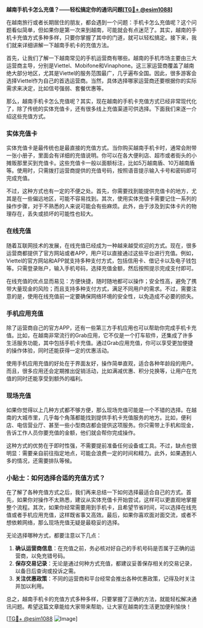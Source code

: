 **越南手机卡怎么充值？——轻松搞定你的通讯问题[[TG💪+ @esim1088](https://t.me/s/esim1088)]**

在越南旅行或者长期居住的朋友，都会遇到一个问题：手机卡怎么充值呢？这个问题看似简单，但如果你是第一次来到越南，可能就会有点迷茫了。其实，越南的手机卡充值方式多种多样，只要你掌握了其中的门道，就可以轻松搞定。接下来，我们就来详细讲解一下越南手机卡的充值方法。

首先，让我们了解一下越南常见的手机运营商有哪些。越南的手机市场主要由三大运营商主导，分别是Viettel、Mobifone和Vinaphone。这三家运营商覆盖了越南绝大部分地区，尤其是Viettel的服务范围最广，几乎遍布全国。因此，很多游客会选择Viettel作为自己的首选运营商。当然，具体选择哪家运营商还要根据你的实际需求来决定，比如信号强弱、套餐优惠等。

那么，越南手机卡怎么充值呢？其实，现在越南的手机卡充值方式已经非常现代化了，除了传统的实体充值卡，还有很多线上充值渠道可供选择。下面我们来逐一介绍这些充值方式。

### 实体充值卡

实体充值卡是最传统也是最直接的充值方式。当你购买越南手机卡时，通常会附带一张小册子，里面会有详细的充值说明。你可以在各大便利店、超市或者街头的小摊贩那里买到充值卡。这些充值卡一般以面额标注，比如5万越南盾、10万越南盾等。使用时，只需拨打运营商提供的充值号码，按照语音提示输入卡号和密码即可完成充值。

不过，这种方式也有一定的不便之处。首先，你需要找到能提供充值卡的地方，尤其是在一些偏远地区，可能不容易找到。其次，使用实体充值卡需要记住一系列的操作步骤，对于不熟悉的人来说可能会有些麻烦。此外，由于涉及到实体卡片的物理存在，丢失或损坏的可能性也较大。

### 在线充值

随着互联网技术的发展，在线充值已经成为一种越来越受欢迎的方式。现在，很多运营商都提供了官方网站或者APP，用户可以直接通过这些平台进行充值。例如，Viettel的官方网站和APP就支持多种支付方式，包括信用卡、借记卡以及电子钱包等。只需登录账户，输入手机号码，选择充值金额，然后按照提示完成支付即可。

在线充值的优点显而易见：方便快捷，随时随地都可以操作；安全性高，避免了携带大量现金的风险；而且支持多种支付方式，满足不同用户的需求。不过，需要注意的是，使用在线充值前一定要确保网络环境的安全性，以免造成不必要的损失。

### 手机应用充值

除了运营商自己的官方APP，还有一些第三方手机应用也可以帮助你完成手机卡充值。比如，在越南非常流行的Grab应用，它不仅是一个打车软件，还集成了许多生活服务功能，其中包括手机卡充值。通过Grab应用充值，你可以享受更加便捷的操作体验，同时还能获得一定的优惠活动。

使用手机应用充值的好处在于界面友好，操作简单直观，适合各种年龄段的用户。而且，很多应用还会定期推出促销活动，比如满减优惠、积分兑换等，让用户在充值的同时还能享受到额外的福利。

### 现场充值

如果你觉得以上几种方式都不够方便，那么现场充值可能是一个不错的选择。在越南的大城市里，几乎每个角落都能找到提供手机卡充值服务的地方。比如，便利店、电信营业厅、甚至一些小型商店都会提供这项服务。你只需带上手机和现金，告诉工作人员你要充值的金额，他们就会帮你完成操作。

这种方式的优势在于即时性强，不需要提前准备任何设备或工具。不过，缺点也很明显：需要亲自前往指定地点，可能会浪费一定的时间和精力。此外，如果遇到人多的情况，还需要排队等候。

### 小贴士：如何选择合适的充值方式？

在了解了各种充值方式之后，我们再来总结一下如何选择最适合自己的方式。首先，如果你对操作不太熟悉，建议从实体充值卡开始尝试，这样可以更直观地掌握整个流程。其次，如果你经常需要用到手机卡，且希望节省时间，可以选择在线充值或者手机应用充值，这样既省事又高效。最后，如果你喜欢面对面交流，或者不想依赖网络，那么现场充值无疑是最稳妥的选择。

无论选择哪种方式，都要注意以下几点：

1. **确认运营商信息**：在充值之前，务必核对好自己的手机号码是否属于正确的运营商，以免充错号码。
2. **保存交易记录**：无论是通过何种方式充值，都建议妥善保存相关的交易记录，以备日后查询或投诉之需。
3. **关注优惠政策**：不同的运营商和平台经常会推出各种优惠政策，记得及时关注并加以利用。

总之，越南手机卡的充值方式多种多样，只要掌握了正确的方法，就能轻松解决通讯问题。希望这篇文章能给大家带来帮助，让大家在越南的生活更加便利愉快！

[[TG💪+ @esim1088](https://t.me/s/esim1088) ![Image](https://i.postimg.cc/4NQfJmqS/Snipaste-2025-05-13-00-14-12.png)]